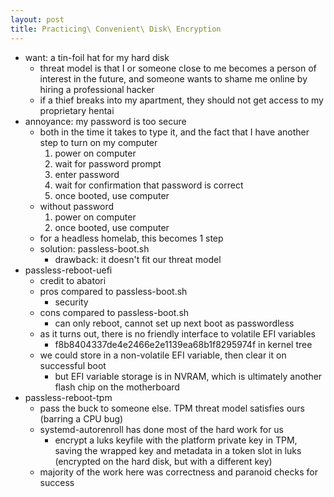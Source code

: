 ```yaml
---
layout: post
title: Practicing\ Convenient\ Disk\ Encryption
---
```


- want: a tin-foil hat for my hard disk
  - threat model is that I or someone close to me becomes a person of interest in the future, and someone wants to shame me online by hiring a professional hacker
  - if a thief breaks into my apartment, they should not get access to my proprietary hentai
- annoyance: my password is too secure
  - both in the time it takes to type it, and the fact that I have another step to turn on my computer
    1. power on computer
    2. wait for password prompt
    3. enter password
    4. wait for confirmation that password is correct
    5. once booted, use computer
  - without password
    1. power on computer
    2. once booted, use computer
  - for a headless homelab, this becomes 1 step
  - solution: passless-boot.sh
    - drawback: it doesn't fit our threat model
- passless-reboot-uefi
  - credit to abatori
  - pros compared to passless-boot.sh
    - security
  - cons compared to passless-boot.sh
    - can only reboot, cannot set up next boot as passwordless
  - as it turns out, there is no friendly interface to volatile EFI variables
    - f8b8404337de4e2466e2e1139ea68b1f8295974f in kernel tree
  - we could store in a non-volatile EFI variable, then clear it on successful boot
    - but EFI variable storage is in NVRAM, which is ultimately another flash chip on the motherboard
- passless-reboot-tpm
  - pass the buck to someone else. TPM threat model satisfies ours (barring a CPU bug)
  - systemd-autorenroll has done most of the hard work for us
    - encrypt a luks keyfile with the platform private key in TPM, saving the wrapped key and metadata in a token slot in luks (encrypted on the hard disk, but with a different key)
  - majority of the work here was correctness and paranoid checks for success

